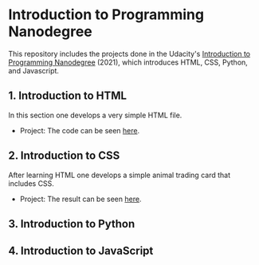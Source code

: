 # Introduction to Programming Nanodegree

This repository includes the projects done in the Udacity's [Introduction to Programming Nanodegree](https://www.udacity.com/course/intro-to-programming-nanodegree--nd000) (2021), which introduces HTML, CSS, Python, and Javascript.


## 1. Introduction to HTML
In this section one develops a very simple HTML file.
* Project: The code can be seen [here](https://github.com/pfrazao/udacity-introduction-to-programming/blob/main/01%20HTML/notes.html).

## 2. Introduction to CSS
After learning HTML one develops a simple animal trading card that includes CSS. 
* Project: The result can be seen [here](https://github.com/pfrazao/udacity-introduction-to-programming/tree/main/02%20CSS).


## 3. Introduction to Python


## 4. Introduction to JavaScript
